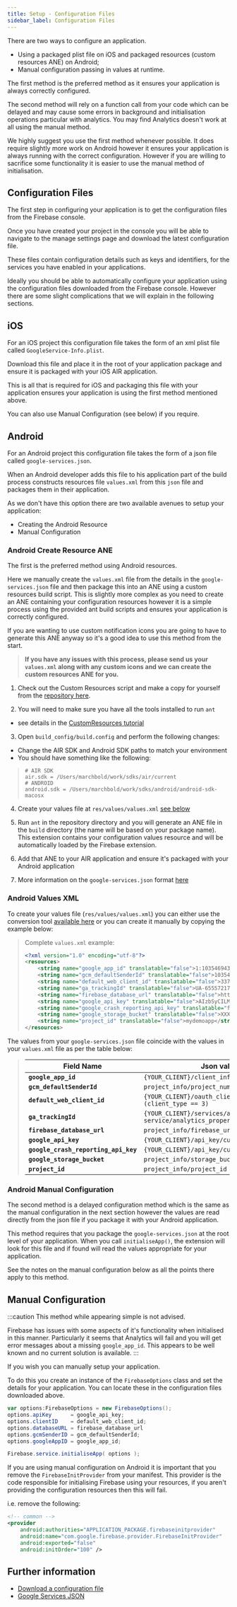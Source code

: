 ```yaml
---
title: Setup - Configuration Files
sidebar_label: Configuration Files
---
```


There are two ways to configure an application.

- Using a packaged plist file on iOS and packaged resources (custom resources ANE) on Android;
- Manual configuration passing in values at runtime.

The first method is the preferred method as it ensures your application is always correctly configured.

The second method will rely on a function call from your code which can be delayed and may cause some errors in background and initialisation operations particular with analytics. You may find Analytics doesn't work at all using the manual method.

We highly suggest you use the first method whenever possible. It does require slightly more work on Android however it ensures your application is always running with the correct configuration. However if you are willing to sacrifice some functionality it is easier to use the manual method of initialisation.

## Configuration Files

The first step in configuring your application is to get the configuration files from the Firebase console.

Once you have created your project in the console you will be able to navigate to the manage settings page and download the latest configuration file.

These files contain configuration details such as keys and identifiers, for the services you have enabled in your applications.

Ideally you should be able to automatically configure your application using the configuration files downloaded from the Firebase console.
However there are some slight complications that we will explain in the following sections.

## iOS

For an iOS project this configuration file takes the form of an xml plist file called `GoogleService-Info.plist`.

Download this file and place it in the root of your application package and ensure it is packaged with your iOS AIR application.

This is all that is required for iOS and packaging this file with your application ensures your application is using the first method mentioned above.

You can also use Manual Configuration (see below) if you require.

## Android

For an Android project this configuration file takes the form of a json file called `google-services.json`.

When an Android developer adds this file to his application part of the build process constructs resources file `values.xml` from this `json` file and packages them in their application.

As we don't have this option there are two available avenues to setup your application:

- Creating the Android Resource
- Manual Configuration

### Android Create Resource ANE

The first is the preferred method using Android resources.

Here we manually create the `values.xml` file from the details in the `google-services.json` file and then package this into an ANE using a custom resources build script.
This is slightly more complex as you need to create an ANE containing your configuration resources
however it is a simple process using the provided ant build scripts and ensures your application is correctly configured.

If you are wanting to use custom notification icons you are going to have to generate this ANE anyway so
it's a good idea to use this method from the start.

> **If you have any issues with this process, please send us your `values.xml` along with any custom icons and we can create the custom resources ANE for you.**

1. Check out the Custom Resources script and make a copy for yourself from the [repository here](https://github.com/distriqt/ANE-CustomResources).

2. You will need to make sure you have all the tools installed to run `ant`

- see details in the [CustomResources tutorial](https://github.com/distriqt/ANE-CustomResources)

3. Open `build_config/build.config` and perform the following changes:

- Change the AIR SDK and Android SDK paths to match your environment
- You should have something like the following:

> ```
> # AIR SDK
> air.sdk = /Users/marchbold/work/sdks/air/current
> # ANDROID
> android.sdk = /Users/marchbold/work/sdks/android/android-sdk-macosx
> ```

4. Create your values file at `res/values/values.xml` [see below](#android-values-xml)

5. Run `ant` in the repository directory and you will generate an ANE file in the `build` directory (the name will be based on your package name).
   This extension contains your configuration values resource and will be automatically loaded by the Firebase extension.

6. Add that ANE to your AIR application and ensure it's packaged with your Android application

7. More information on the `google-services.json` format [here](https://developers.google.com/android/guides/google-services-plugin#processing_the_json_file)

### Android Values XML

To create your values file (`res/values/values.xml`) you can either use the conversion tool [available here](https://docs.airnativeextensions.com/firebase/tools/google-services-json-to-xml.html) or you can create it manually by copying the example below:

> Complete `values.xml` example:
>
> ```xml
> <?xml version="1.0" encoding="utf-8"?>
> <resources>
>     <string name="google_app_id" translatable="false">1:1035469437089:android:73a4fb8297b2cd4f</string>
>     <string name="gcm_defaultSenderId" translatable="false">1035469437089</string>
>     <string name="default_web_client_id" translatable="false">337894902146-e4uksm38sne0bqrj6uvkbo4oiu4hvigl.apps.googleusercontent.com</string>
>     <string name="ga_trackingId" translatable="false">UA-65557217-3</string>
>     <string name="firebase_database_url" translatable="false">https://example-url.firebaseio.com</string>
>     <string name="google_api_key" translatable="false">AIzbSyCILMsOuUKwN3qhtxrPq7FFemDJUAXTyZ8</string>
>     <string name="google_crash_reporting_api_key" translatable="false">AIzbSyCILMsOuUKwN3qhtxrPq7FFemDJUAXTyZ8</string>
>     <string name="google_storage_bucket" translatable="false">XXX</string>
>     <string name="project_id" translatable="false">mydemoapp</string>
> </resources>
> ```

The values from your `google-services.json` file coincide with the values in your `values.xml` file as per the table below:

> | Field Name                           | Json value                                                                |
> | ------------------------------------ | ------------------------------------------------------------------------- |
> | **`google_app_id`**                  | `{YOUR_CLIENT}/client_info/mobilesdk_app_id`                              |
> | **`gcm_defaultSenderId`**            | `project_info/project_number`                                             |
> | **`default_web_client_id`**          | `{YOUR_CLIENT}/oauth_client/client_id` `(client_type == 3)`               |
> | **`ga_trackingId`**                  | `{YOUR_CLIENT}/services/analytics-service/analytics_property/tracking_id` |
> | **`firebase_database_url`**          | `project_info/firebase_url`                                               |
> | **`google_api_key`**                 | `{YOUR_CLIENT}/api_key/current_key`                                       |
> | **`google_crash_reporting_api_key`** | `{YOUR_CLIENT}/api_key/current_key`                                       |
> | **`google_storage_bucket`**          | `project_info/storage_bucket`                                             |
> | **`project_id`**                     | `project_info/project_id`                                                 |

### Android Manual Configuration

The second method is a delayed configuration method which is the same as the manual configuration in the next section however the values are read directly from the json file if you package it with your Android application.

This method requires that you package the `google-services.json` at the root level of your application.
When you call `initialiseApp()`, the extension will look for this file and if found will read the values appropriate for your application.

See the notes on the manual configuration below as all the points there apply to this method.

## Manual Configuration

:::caution
This method while appearing simple is not advised.

Firebase has issues with some aspects of it's functionality when initialised in this manner. Particularly it seems that Analytics will fail and you will get error messages about a missing `google_app_id`. This appears to be well known and no current solution is available.
:::

If you wish you can manually setup your application.

To do this you create an instance of the `FirebaseOptions` class and set the details for your application. You can locate these in the configuration files downloaded above.

```actionscript
var options:FirebaseOptions = new FirebaseOptions();
options.apiKey      = google_api_key;
options.clientID    = default_web_client_id;
options.databaseURL = firebase_database_url
options.gcmSenderID = gcm_defaultSenderId;
options.googleAppID = google_app_id;

Firebase.service.initialiseApp( options );
```

If you are using manual configuration on Android it is important that you remove the `FirebaseInitProvider` from your manifest. This provider is the code responsible for initialising Firebase using your resources, if you aren't providing the configuration resources then this will fail.

i.e. remove the following:

```xml
<!-- common -->
<provider
    android:authorities="APPLICATION_PACKAGE.firebaseinitprovider"
    android:name="com.google.firebase.provider.FirebaseInitProvider"
    android:exported="false"
    android:initOrder="100" />
```

## Further information

- [Download a configuration file](https://support.google.com/firebase/answer/7015592)
- [Google Services JSON](https://developers.google.com/android/guides/google-services-plugin#processing_the_json_file)
